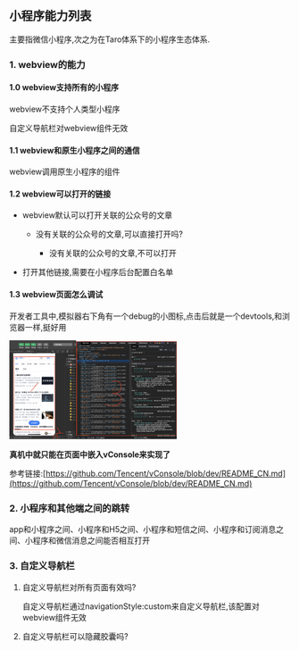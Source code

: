 ## 小程序能力列表

主要指微信小程序,次之为在Taro体系下的小程序生态体系.

### 1. webview的能力

#### 1.0 webview支持所有的小程序

webview不支持个人类型小程序

自定义导航栏对webview组件无效

#### 1.1 webview和原生小程序之间的通信

webview调用原生小程序的组件

#### 1.2 webview可以打开的链接

- webview默认可以打开关联的公众号的文章

    - 没有关联的公众号的文章,可以直接打开吗?

        - 没有关联的公众号的文章,不可以打开

- 打开其他链接,需要在小程序后台配置白名单

#### 1.3 webview页面怎么调试

开发者工具中,模拟器右下角有一个debug的小图标,点击后就是一个devtools,和浏览器一样,挺好用

<img src="./images/img-11.png" width="300" />

**真机中就只能在页面中嵌入vConsole来实现了**

参考链接:[https://github.com/Tencent/vConsole/blob/dev/README_CN.md](https://github.com/Tencent/vConsole/blob/dev/README_CN.md)

### 2. 小程序和其他端之间的跳转

app和小程序之间、小程序和H5之间、小程序和短信之间、小程序和订阅消息之间、小程序和微信消息之间能否相互打开

### 3. 自定义导航栏

1. 自定义导航栏对所有页面有效吗?

    自定义导航栏通过navigationStyle:custom来自定义导航栏,该配置对webview组件无效

2. 自定义导航栏可以隐藏胶囊吗?

